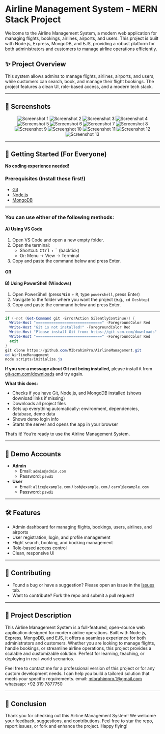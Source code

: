 # Airline Management System – MERN Stack Project

Welcome to the Airline Management System, a modern web application for managing flights, bookings, airlines, airports, and users. This project is built with Node.js, Express, MongoDB, and EJS, providing a robust platform for both administrators and customers to manage airline operations efficiently.

## ✨ Project Overview
This system allows admins to manage flights, airlines, airports, and users, while customers can search, book, and manage their flight bookings. The project features a clean UI, role-based access, and a modern tech stack.

---

## 📸 Screenshots

<div align="center">

![Screenshot 1](screenshots/Screenshot%202025-07-13%20040935.png)
![Screenshot 2](screenshots/Screenshot%202025-07-13%20040945.png)
![Screenshot 3](screenshots/Screenshot%202025-07-13%20041009.png)
![Screenshot 4](screenshots/Screenshot%202025-07-13%20041032.png)
![Screenshot 5](screenshots/Screenshot%202025-07-13%20041041.png)
![Screenshot 6](screenshots/Screenshot%202025-07-13%20041056.png)
![Screenshot 7](screenshots/Screenshot%202025-07-13%20041106.png)
![Screenshot 8](screenshots/Screenshot%202025-07-13%20041114.png)
![Screenshot 9](screenshots/Screenshot%202025-07-13%20041124.png)
![Screenshot 10](screenshots/Screenshot%202025-07-13%20041132.png)
![Screenshot 11](screenshots/Screenshot%202025-07-13%20041141.png)
![Screenshot 12](screenshots/Screenshot%202025-07-13%20041153.png)
![Screenshot 13](screenshots/Screenshot%202025-07-13%20041204.png)

</div>

---

## 🚀 Getting Started (For Everyone)

**No coding experience needed!**

### Prerequisites (Install these first!)
- [Git](https://git-scm.com/downloads)
- [Node.js](https://nodejs.org/)
- [MongoDB](https://www.mongodb.com/try/download/community)

---

### You can use **either** of the following methods:

#### **A) Using VS Code**
1. Open VS Code and open a new empty folder.
2. Open the terminal:
   - Shortcut: <kbd>Ctrl</kbd> + <kbd>`</kbd> (backtick)
   - Or: Menu → View → Terminal
3. Copy and paste the command below and press Enter.

#### **OR**

#### **B) Using PowerShell (Windows)**
1. Open PowerShell (press <kbd>Win</kbd> + <kbd>R</kbd>, type `powershell`, press Enter)
2. Navigate to the folder where you want the project (e.g., `cd Desktop`)
3. Copy and paste the command below and press Enter.

---

```powershell
if (-not (Get-Command git -ErrorAction SilentlyContinue)) {
  Write-Host "==============================" -ForegroundColor Red
  Write-Host "Git is not installed!" -ForegroundColor Red
  Write-Host "Please install Git from: https://git-scm.com/downloads" -ForegroundColor Red
  Write-Host "==============================" -ForegroundColor Red
  exit
}
git clone https://github.com/MIbrahimPro/AirlineManagement.git
cd AirlineManagement
node scripts/initialize.js
```

**If you see a message about Git not being installed,** please install it from [git-scm.com/downloads](https://git-scm.com/downloads) and try again.

**What this does:**
- Checks if you have Git, Node.js, and MongoDB installed (shows download links if missing)
- Downloads all project files
- Sets up everything automatically: environment, dependencies, database, demo data
- Shows demo login info
- Starts the server and opens the app in your browser

That’s it! You’re ready to use the Airline Management System.

---

## 👤 Demo Accounts

- **Admin**
  - Email: `admin@admin.com`
  - Password: `pswd1`
- **User**
  - Email: `alice@example.com` / `bob@example.com` / `carol@example.com`
  - Password: `pswd1`

---

## 🛠 Features
- Admin dashboard for managing flights, bookings, users, airlines, and airports
- User registration, login, and profile management
- Flight search, booking, and booking management
- Role-based access control
- Clean, responsive UI

---

## 📝 Contributing
- Found a bug or have a suggestion? Please open an issue in the [Issues](../../issues) tab.
- Want to contribute? Fork the repo and submit a pull request!

---

## 📢 Project Description
This Airline Management System is a full-featured, open-source web application designed for modern airline operations. Built with Node.js, Express, MongoDB, and EJS, it offers a seamless experience for both administrators and customers. Whether you are looking to manage flights, handle bookings, or streamline airline operations, this project provides a scalable and customizable solution. Perfect for learning, teaching, or deploying in real-world scenarios.


Feel free to contact me for a professional version of this project or for any custom development needs. I can help you build a tailored solution that meets your specific requirements. 
email: mibrahimpro.1@gmail.com
whatsaap: +92 319 7877750

---

## 🙏 Conclusion
Thank you for checking out this Airline Management System! We welcome your feedback, suggestions, and contributions. Feel free to star the repo, report issues, or fork and enhance the project. Happy flying!
